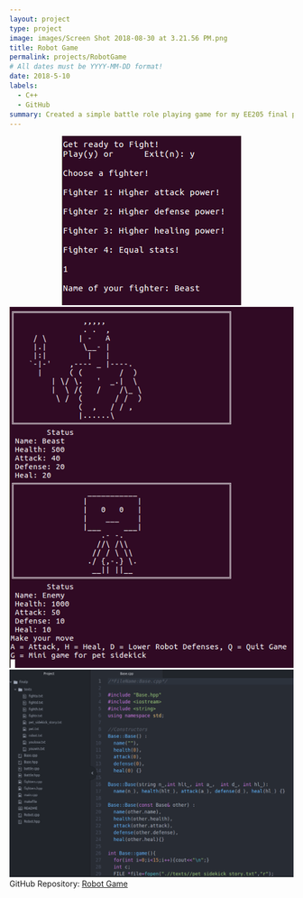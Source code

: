 ```yaml
---
layout: project
type: project
image: images/Screen Shot 2018-08-30 at 3.21.56 PM.png
title: Robot Game
permalink: projects/RobotGame
# All dates must be YYYY-MM-DD format!
date: 2018-5-10
labels:
  - C++
  - GitHub
summary: Created a simple battle role playing game for my EE205 final project
---
```

<center>
  <div class="ui small rounded images">
    <img class="ui image" src="../images/Screen Shot 2018-08-30 at 3.22.15 PM.png">
    <img class="ui image" src="../images/Screen Shot 2018-08-30 at 3.22.38 PM.png">
    <img class="ui image" src="../images/Screen Shot 2018-08-30 at 3.20.20 PM.png">
  </div>
</center>
GitHub Repository: <a href="https://github.com/klin6/EE205proj"><i class="large github icon "></i>Robot Game</a>
 
